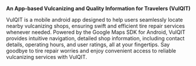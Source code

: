 **An App-based Vulcanizing and Quality Information for Travelers (VulQIT)**  
  
VulQIT is a mobile android app designed to help users seamlessly locate nearby vulcanizing shops, ensuring swift and efficient tire repair services whenever needed. Powered by the Google Maps SDK for Android, VulQIT provides intuitive navigation, detailed shop information, including contact details, operating hours, and user ratings, all at your fingertips. Say goodbye to tire repair worries and enjoy convenient access to reliable vulcanizing services with VulQIT.
